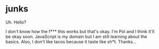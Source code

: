 # junks

Uh. Hello?

I don't know how the f*** this works but that's okay. I'm Pol and I think it'll be okay soon.
JavaScript is my domain but I am still learning about the basics. Also, I don't like tacos
because it taste like sh*t. Thanks...
